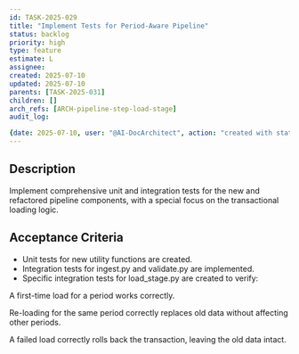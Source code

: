 ```yaml
---
id: TASK-2025-029
title: "Implement Tests for Period-Aware Pipeline"
status: backlog
priority: high
type: feature
estimate: L
assignee:
created: 2025-07-10
updated: 2025-07-10
parents: [TASK-2025-031]
children: []
arch_refs: [ARCH-pipeline-step-load-stage]
audit_log:

{date: 2025-07-10, user: "@AI-DocArchitect", action: "created with status backlog"}
---
```

## Description
Implement comprehensive unit and integration tests for the new and refactored pipeline components, with a special focus on the transactional loading logic.

## Acceptance Criteria
- Unit tests for new utility functions are created.
- Integration tests for ingest.py and validate.py are implemented.
- Specific integration tests for load_stage.py are created to verify:

A first-time load for a period works correctly.

Re-loading for the same period correctly replaces old data without affecting other periods.

A failed load correctly rolls back the transaction, leaving the old data intact. 